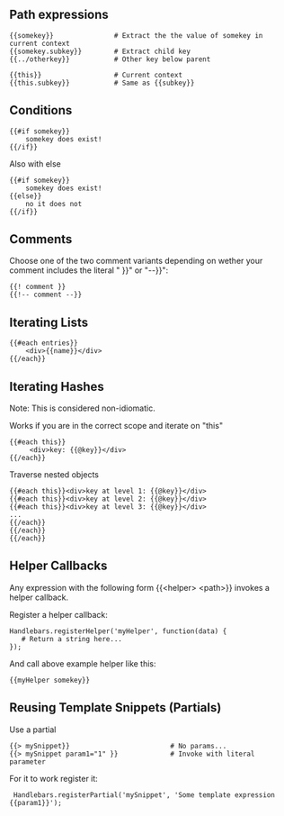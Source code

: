 ## Path expressions

    {{somekey}}               # Extract the the value of somekey in current context
    {{somekey.subkey}}        # Extract child key
    {{../otherkey}}           # Other key below parent
    
    {{this}}                  # Current context
    {{this.subkey}}           # Same as {{subkey}}

## Conditions

    {{#if somekey}}
        somekey does exist!
    {{/if}}

Also with else

    {{#if somekey}}
        somekey does exist!
    {{else}}
        no it does not
    {{/if}}

## Comments

Choose one of the two comment variants depending on wether your comment includes the literal " }}" or "--}}":

    {{! comment }}
    {{!-- comment --}}

## Iterating Lists

    {{#each entries}}
        <div>{{name}}</div>
    {{/each}}
    
## Iterating Hashes

Note: This is considered non-idiomatic.

Works if you are in the correct scope and iterate on "this"

    {{#each this}}
         <div>key: {{@key}}</div>
    {{/each}}
    
Traverse nested objects

    {{#each this}}<div>key at level 1: {{@key}}</div>
    {{#each this}}<div>key at level 2: {{@key}}</div>
    {{#each this}}<div>key at level 3: {{@key}}</div>
    ...
    {{/each}}
    {{/each}}
    {{/each}}

## Helper Callbacks

Any expression with the following form {{\<helper> \<path>}} invokes a helper callback.

Register a helper callback:

    Handlebars.registerHelper('myHelper', function(data) {
       # Return a string here...
    });

And call above example helper like this:

    {{myHelper somekey}}
   
## Reusing Template Snippets (Partials)

Use a partial

    {{> mySnippet}}                         # No params...
    {{> mySnippet param1="1" }}             # Invoke with literal parameter

For it to work register it:

     Handlebars.registerPartial('mySnippet', 'Some template expression {{param1}}');
